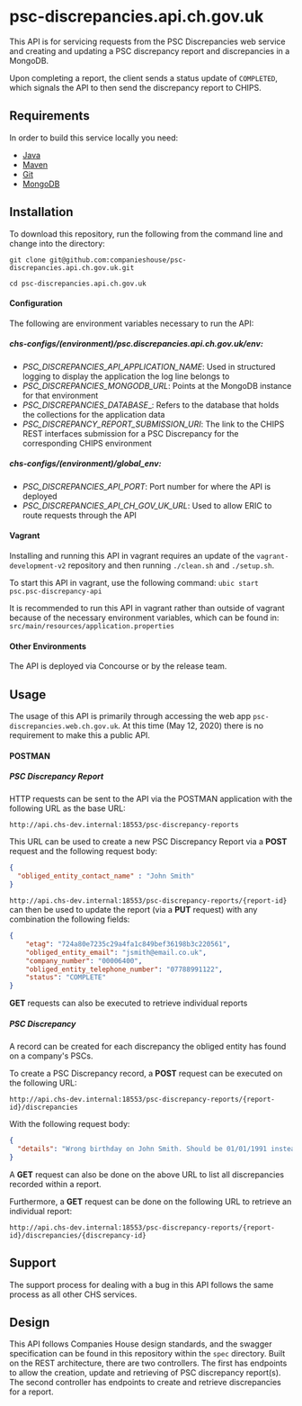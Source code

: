 # psc-discrepancies.api.ch.gov.uk
This API is for servicing requests from the PSC Discrepancies web service and creating and updating a PSC discrepancy report and discrepancies in a MongoDB.

Upon completing a report, the client sends a status update of `COMPLETED`, which signals the API to then send the discrepancy report to CHIPS.

## Requirements

In order to build this service locally you need:

- [Java](http://www.oracle.com/technetwork/java/javase/downloads/jdk8-downloads-2133151.html)
- [Maven](https://maven.apache.org/download.cgi)
- [Git](https://git-scm.com/downloads)
- [MongoDB](https://www.mongodb.com)

## Installation

To download this repository, run the following from the command line and change into the directory:

```
git clone git@github.com:companieshouse/psc-discrepancies.api.ch.gov.uk.git

cd psc-discrepancies.api.ch.gov.uk
```

#### Configuration

The following are environment variables necessary to run the API:

##### chs-configs/(environment)/psc.discrepancies.api.ch.gov.uk/env:

* _PSC_DISCREPANCIES_API_APPLICATION_NAME_: Used in structured logging to display the application the log line belongs to
* _PSC_DISCREPANCIES_MONGODB_URL_: Points at the MongoDB instance for that environment
* _PSC_DISCREPANCIES_DATABASE__: Refers to the database that holds the collections for the application data 
* _PSC_DISCREPANCY_REPORT_SUBMISSION_URI_: The link to the CHIPS REST interfaces submission for a PSC Discrepancy for the corresponding CHIPS environment

##### chs-configs/(environment)/global_env:

* _PSC_DISCREPANCIES_API_PORT_: Port number for where the API is deployed
* _PSC_DISCREPANCIES_API_CH_GOV_UK_URL_: Used to allow ERIC to route requests through the API

#### Vagrant

Installing and running this API in vagrant requires an update of the `vagrant-development-v2` repository and then running `./clean.sh` and `./setup.sh`.

To start this API in vagrant, use the following command: `ubic start psc.psc-discrepancy-api`

It is recommended to run this API in vagrant rather than outside of vagrant because of the necessary environment variables, which can be found in: `src/main/resources/application.properties`

#### Other Environments

The API is deployed via Concourse or by the release team.

## Usage

The usage of this API is primarily through accessing the web app `psc-discrepancies.web.ch.gov.uk`. At this time (May 12, 2020) there is no requirement to make this a public API.

#### POSTMAN

##### PSC Discrepancy Report

HTTP requests can be sent to the API via the POSTMAN application with the following URL as the base URL: 

`http://api.chs-dev.internal:18553/psc-discrepancy-reports`

This URL can be used to create a new PSC Discrepancy Report via a __POST__ request and the following request body:
```json
{
  "obliged_entity_contact_name" : "John Smith"
}
```

`http://api.chs-dev.internal:18553/psc-discrepancy-reports/{report-id}` can then be used to update the report (via a __PUT__ request) with any combination the following fields:
```json
{
    "etag": "724a80e7235c29a4fa1c849bef36198b3c220561",
    "obliged_entity_email": "jsmith@email.co.uk",
    "company_number": "00006400",
    "obliged_entity_telephone_number": "07788991122",
    "status": "COMPLETE"
}
```

__GET__ requests can also be executed to retrieve individual reports

##### PSC Discrepancy

A record can be created for each discrepancy the obliged entity has found on a company's PSCs.

To create a PSC Discrepancy record, a __POST__ request can be executed on the following URL: 

`http://api.chs-dev.internal:18553/psc-discrepancy-reports/{report-id}/discrepancies`

With the following request body:

```json
{
  "details": "Wrong birthday on John Smith. Should be 01/01/1991 instead of 01/01/1992"
}
```

A __GET__ request can also be done on the above URL to list all discrepancies recorded within a report.

Furthermore, a __GET__ request can be done on the following URL to retrieve an individual report: 

`http://api.chs-dev.internal:18553/psc-discrepancy-reports/{report-id}/discrepancies/{discrepancy-id}`

## Support

The support process for dealing with a bug in this API follows the same process as all other CHS services.

## Design

This API follows Companies House design standards, and the swagger specification can be found in this repository within the `spec` directory.
Built on the REST architecture, there are two controllers. The first has endpoints to allow the creation, update and retrieving of PSC discrepancy report(s). The second controller has endpoints to create and retrieve discrepancies for a report.
